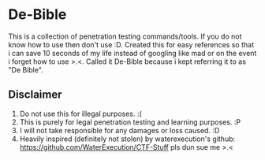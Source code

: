 # De-Bible
This is a collection of penetration testing commands/tools. If you do not know how to use then don't use :D.
Created this for easy references so that i can save 10 seconds of my life instead of googling like mad or on the event i forget how to use >.<.
Called it De-Bible because i kept referring it to as "De Bible".

## Disclaimer
1. Do not use this for illegal purposes. :(
2. This is purely for legal penetration testing and learning purposes. :P 
3. I will not take responsible for any damages or loss caused. :D
4. Heavily inspired (definitely not stolen) by waterexecution's github: https://github.com/WaterExecution/CTF-Stuff pls dun sue me >.<


